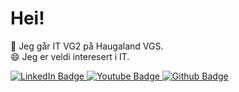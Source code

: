 # Hei!
👋 Jeg går IT VG2 på Haugaland VGS. <br>
😄 Jeg er veldi interesert i IT.
<br>
<div id="badges">
  <a href="https://www.linkedin.com/in/tobias-stokken-54b83a235/">
    <img src="https://img.shields.io/badge/LinkedIn-blue?style=for-the-badge&logo=linkedin&logoColor=white" alt="LinkedIn Badge"/>
  </a>
  <a href="https://www.youtube.com/channel/UCg-sfkppUCN44Vy1_NJJyuw">
    <img src="https://img.shields.io/badge/YouTube-red?style=for-the-badge&logo=youtube&logoColor=white" alt="Youtube Badge"/>
  </a>
  <a href="https://github.com/TobiasStokken">
    <img src="https://img.shields.io/badge/Github-gray?style=for-the-badge&logo=github&logoColor=white" alt="Github Badge"/>
  </a>
</div>
